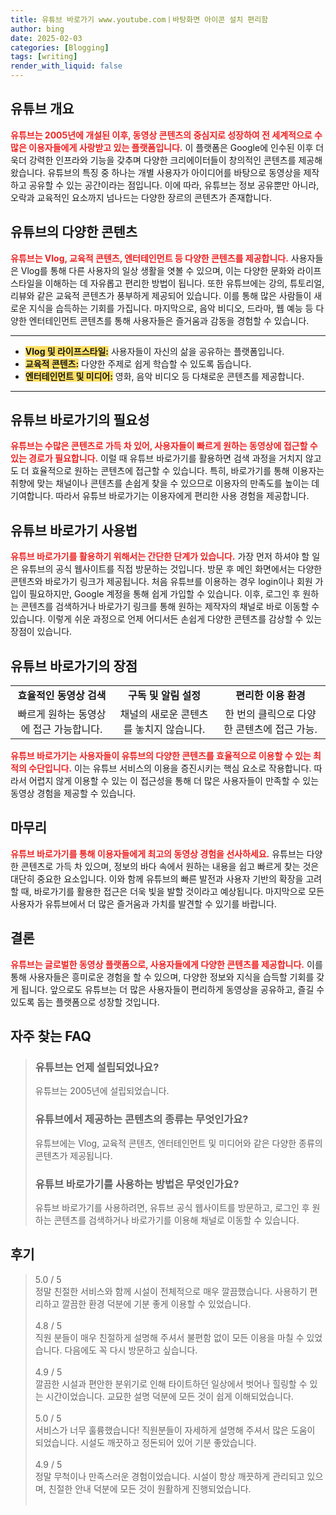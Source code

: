 ```yaml
---
title: 유튜브 바로가기 www.youtube.comㅣ바탕화면 아이콘 설치 편리함
author: bing
date: 2025-02-03
categories: [Blogging]
tags: [writing]
render_with_liquid: false
---
```



<h2 id='유튜브_개요'>유튜브 개요</h2>

<p><b><span style="color: #ee2323;">유튜브는 2005년에 개설된 이후, 동영상 콘텐츠의 중심지로 성장하여 전 세계적으로 수많은 이용자들에게 사랑받고 있는 플랫폼입니다.</span></b> 이 플랫폼은 Google에 인수된 이후 더욱더 강력한 인프라와 기능을 갖추며 다양한 크리에이터들이 창의적인 콘텐츠를 제공해왔습니다. 유튜브의 특징 중 하나는 개별 사용자가 아이디어를 바탕으로 동영상을 제작하고 공유할 수 있는 공간이라는 점입니다. 이에 따라, 유튜브는 정보 공유뿐만 아니라, 오락과 교육적인 요소까지 넘나드는 다양한 장르의 콘텐츠가 존재합니다.</p>

<h2 id='유튜브의_다양한_콘텐츠'>유튜브의 다양한 콘텐츠</h2>

<p><b><span style="color: #ee2323;">유튜브는 Vlog, 교육적 콘텐츠, 엔터테인먼트 등 다양한 콘텐츠를 제공합니다.</span></b> 사용자들은 Vlog를 통해 다른 사용자의 일상 생활을 엿볼 수 있으며, 이는 다양한 문화와 라이프스타일을 이해하는 데 자유롭고 편리한 방법이 됩니다. 또한 유튜브에는 강의, 튜토리얼, 리뷰와 같은 교육적 콘텐츠가 풍부하게 제공되어 있습니다. 이를 통해 많은 사람들이 새로운 지식을 습득하는 기회를 가집니다. 마지막으로, 음악 비디오, 드라마, 웹 예능 등 다양한 엔터테인먼트 콘텐츠를 통해 사용자들은 즐거움과 감동을 경험할 수 있습니다.</p>

<hr />

<ul>
    <li><b><span style="background-color: #ffe066;">Vlog 및 라이프스타일:</span></b> 사용자들이 자신의 삶을 공유하는 플랫폼입니다.</li>
    <li><b><span style="background-color: #ffe066;">교육적 콘텐츠:</span></b> 다양한 주제로 쉽게 학습할 수 있도록 돕습니다.</li>
    <li><b><span style="background-color: #ffe066;">엔터테인먼트 및 미디어:</span></b> 영화, 음악 비디오 등 다채로운 콘텐츠를 제공합니다.</li>
</ul>

<hr />

<h2 id='유튜브_바로가기의_필요성'>유튜브 바로가기의 필요성</h2>

<p><b><span style="color: #ee2323;">유튜브는 수많은 콘텐츠로 가득 차 있어, 사용자들이 빠르게 원하는 동영상에 접근할 수 있는 경로가 필요합니다.</span></b> 이럴 때 유튜브 바로가기를 활용하면 검색 과정을 거치지 않고도 더 효율적으로 원하는 콘텐츠에 접근할 수 있습니다. 특히, 바로가기를 통해 이용자는 취향에 맞는 채널이나 콘텐츠를 손쉽게 찾을 수 있으므로 이용자의 만족도를 높이는 데 기여합니다. 따라서 유튜브 바로가기는 이용자에게 편리한 사용 경험을 제공합니다.</p>

<h2 id='유튜브_바로가기_사용법'>유튜브 바로가기 사용법</h2>

<p><b><span style="color: #ee2323;">유튜브 바로가기를 활용하기 위해서는 간단한 단계가 있습니다.</span></b> 가장 먼저 하셔야 할 일은 유튜브의 공식 웹사이트를 직접 방문하는 것입니다. 방문 후 메인 화면에서는 다양한 콘텐츠와 바로가기 링크가 제공됩니다. 처음 유튜브를 이용하는 경우 login이나 회원 가입이 필요하지만, Google 계정을 통해 쉽게 가입할 수 있습니다. 이후, 로그인 후 원하는 콘텐츠를 검색하거나 바로가기 링크를 통해 원하는 제작자의 채널로 바로 이동할 수 있습니다. 이렇게 쉬운 과정으로 언제 어디서든 손쉽게 다양한 콘텐츠를 감상할 수 있는 장점이 있습니다.</p>

<h2 id='유튜브_바로가기의_장점'>유튜브 바로가기의 장점</h2>

<table>
    <tr>
        <td style="text-align: center; height: 17px;"><b>효율적인 동영상 검색</b></td>
        <td style="text-align: center; height: 17px;"><b>구독 및 알림 설정</b></td>
        <td style="text-align: center; height: 17px;"><b>편리한 이용 환경</b></td>
    </tr>
    <tr>
        <td style="text-align: center; height: 17px;">빠르게 원하는 동영상에 접근 가능합니다.</td>
        <td style="text-align: center; height: 17px;">채널의 새로운 콘텐츠를 놓치지 않습니다.</td>
        <td style="text-align: center; height: 17px;">한 번의 클릭으로 다양한 콘텐츠에 접근 가능.</td>
    </tr>
</table>

<p><b><span style="color: #ee2323;">유튜브 바로가기는 사용자들이 유튜브의 다양한 콘텐츠를 효율적으로 이용할 수 있는 최적의 수단입니다.</span></b> 이는 유튜브 서비스의 이용을 증진시키는 핵심 요소로 작용합니다. 따라서 어렵지 않게 이용할 수 있는 이 접근성을 통해 더 많은 사용자들이 만족할 수 있는 동영상 경험을 제공할 수 있습니다.</p>

<h2 id='마무리'>마무리</h2>

<p><b><span style="color: #ee2323;">유튜브 바로가기를 통해 이용자들에게 최고의 동영상 경험을 선사하세요.</span></b> 유튜브는 다양한 콘텐츠로 가득 차 있으며, 정보의 바다 속에서 원하는 내용을 쉽고 빠르게 찾는 것은 대단히 중요한 요소입니다. 이와 함께 유튜브의 빠른 발전과 사용자 기반의 확장을 고려할 때, 바로가기를 활용한 접근은 더욱 빛을 발할 것이라고 예상됩니다. 마지막으로 모든 사용자가 유튜브에서 더 많은 즐거움과 가치를 발견할 수 있기를 바랍니다.</p>

<h2 id='결론'>결론</h2>

<p><b><span style="color: #ee2323;">유튜브는 글로벌한 동영상 플랫폼으로, 사용자들에게 다양한 콘텐츠를 제공합니다.</span></b> 이를 통해 사용자들은 흥미로운 경험을 할 수 있으며, 다양한 정보와 지식을 습득할 기회를 갖게 됩니다. 앞으로도 유튜브는 더 많은 사용자들이 편리하게 동영상을 공유하고, 즐길 수 있도록 돕는 플랫폼으로 성장할 것입니다.</p>


<h2 id='자주_찾는_FAQ'>자주 찾는 FAQ</h2>
<div itemscope="" itemtype="https://schema.org/FAQPage"> 
<blockquote> 
<div itemscope="" itemprop="mainEntity" itemtype="https://schema.org/Question"> 
<h3 itemprop="name">유튜브는 언제 설립되었나요?</h3> 
<div itemscope="" itemprop="acceptedAnswer" itemtype="https://schema.org/Answer"> 
<span itemprop="text"> 
<p>유튜브는 2005년에 설립되었습니다.</p> 
</span> 
</div> 
</div> 
<div itemscope="" itemprop="mainEntity" itemtype="https://schema.org/Question"> 
<h3 itemprop="name">유튜브에서 제공하는 콘텐츠의 종류는 무엇인가요?</h3> 
<div itemscope="" itemprop="acceptedAnswer" itemtype="https://schema.org/Answer"> 
<span itemprop="text"> 
<p>유튜브에는 Vlog, 교육적 콘텐츠, 엔터테인먼트 및 미디어와 같은 다양한 종류의 콘텐츠가 제공됩니다.</p> 
</span> 
</div> 
</div> 
<div itemscope="" itemprop="mainEntity" itemtype="https://schema.org/Question"> 
<h3 itemprop="name">유튜브 바로가기를 사용하는 방법은 무엇인가요?</h3> 
<div itemscope="" itemprop="acceptedAnswer" itemtype="https://schema.org/Answer"> 
<span itemprop="text"> 
<p>유튜브 바로가기를 사용하려면, 유튜브 공식 웹사이트를 방문하고, 로그인 후 원하는 콘텐츠를 검색하거나 바로가기를 이용해 채널로 이동할 수 있습니다.</p> 
</span> 
</div> 
</div> 
</blockquote> 
</div>
<h2 id='후기'>후기</h2>
<div itemscope itemtype="https://schema.org/Product">
  <blockquote>
  <div itemprop="review" itemscope itemtype="https://schema.org/Review">
      <div itemprop="reviewRating" itemscope itemtype="https://schema.org/Rating"> <span itemprop="ratingValue">5.0</span> / <span itemprop="bestRating">5</span> </div>
      <span itemprop="reviewBody">정말 친절한 서비스와 함께 시설이 전체적으로 매우 깔끔했습니다. 사용하기 편리하고 깔끔한 환경 덕분에 기분 좋게 이용할 수 있었습니다.</span>
  </div>
  <br>
  <div itemprop="review" itemscope itemtype="https://schema.org/Review">
      <div itemprop="reviewRating" itemscope itemtype="https://schema.org/Rating"> <span itemprop="ratingValue">4.8</span> / <span itemprop="bestRating">5</span> </div>
      <span itemprop="reviewBody">직원 분들이 매우 친절하게 설명해 주셔서 불편함 없이 모든 이용을 마칠 수 있었습니다. 다음에도 꼭 다시 방문하고 싶습니다.</span>
  </div>
  <br>
  <div itemprop="review" itemscope itemtype="https://schema.org/Review">
      <div itemprop="reviewRating" itemscope itemtype="https://schema.org/Rating"> <span itemprop="ratingValue">4.9</span> / <span itemprop="bestRating">5</span> </div>
      <span itemprop="reviewBody">깔끔한 시설과 편안한 분위기로 인해 타이트하던 일상에서 벗어나 힐링할 수 있는 시간이었습니다. 교묘한 설명 덕분에 모든 것이 쉽게 이해되었습니다.</span>
  </div>
  <br>
  <div itemprop="review" itemscope itemtype="https://schema.org/Review">
      <div itemprop="reviewRating" itemscope itemtype="https://schema.org/Rating"> <span itemprop="ratingValue">5.0</span> / <span itemprop="bestRating">5</span> </div>
      <span itemprop="reviewBody">서비스가 너무 훌륭했습니다! 직원분들이 자세하게 설명해 주셔서 많은 도움이 되었습니다. 시설도 깨끗하고 정돈되어 있어 기분 좋았습니다.</span>
  </div>
  <br>
  <div itemprop="review" itemscope itemtype="https://schema.org/Review">
      <div itemprop="reviewRating" itemscope itemtype="https://schema.org/Rating"> <span itemprop="ratingValue">4.9</span> / <span itemprop="bestRating">5</span> </div>
      <span itemprop="reviewBody">정말 무척이나 만족스러운 경험이었습니다. 시설이 항상 깨끗하게 관리되고 있으며, 친절한 안내 덕분에 모든 것이 원활하게 진행되었습니다.</span>
  </div>
  <br>
  </blockquote>
</div>
